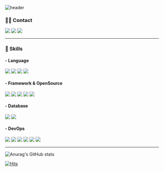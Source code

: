 ![header](https://capsule-render.vercel.app/api?type=waving&color=0:9795f0,100:fbc8d4&fontColor=FFFFFF&height=300&section=header&text=KIMJOOHYUN👩🏻‍💻%20&render&fontSize=80)

### ✍🏻 Contact
<p>
  <a href="https://www.instagram.com/kjh99723/" target="_blank"><img src="https://img.shields.io/badge/kjh99723-faaca8?style=flat-square&logo=instagram&logoColor=white"/></a>
  <a href="mailto:kjh99723@gmail.com" target="_blank"><img src="https://img.shields.io/badge/kjh99723@gmail.com-EA4335?style=flat-square&logo=Gmail&logoColor=white"/></a>
  <a href="mailto:infenitel@naver.com" target="_blank"><img src="https://img.shields.io/badge/infenitel@naver.com-8B89CC?style=flat-square&logo=Mail.Ru&logoColor=white"/></a>
</p>

---

### 📌 Skills
#### - Language
<p>
  <img src="https://img.shields.io/badge/Java-007396?style=flat-square&logo=Java&logoColor=white"/></a>
  <img src="https://img.shields.io/badge/Python-3776AB?style=flat-square&logo=Python&logoColor=white"/>
  <img src="https://img.shields.io/badge/JavaScript-F7DF1E?style=flat-square&logo=Javascript&logoColor=black"/>
  <img src="https://img.shields.io/badge/C-A8B9CC?style=flat-square&logo=C&logoColor=white"/>
</p>

#### - Framework & OpenSource
<p>
  <img src="https://img.shields.io/badge/Android-3DDC84?style=flat-square&logo=Android&logoColor=white"/>
  <img src="https://img.shields.io/badge/React-61DAFB?style=flat-square&logo=React&logoColor=black"/>
  <img src="https://img.shields.io/badge/Next.js-000000?style=flat-square&logo=Next.js&logoColor=white"/>
  <img src="https://img.shields.io/badge/Spring_Boot-6DB33F?style=flat-square&logo=Spring-boot&logoColor=white"/>
  <img src="https://img.shields.io/badge/Elastic Stack-005571?style=flat-square&logo=Elastic-Stack&logoColor=white"/>
 </p>
 
#### - Database
<p>
    <img src="https://img.shields.io/badge/MySQL-4479A1?style=flat-square&logo=MySQL&logoColor=white"/> 
  <img src="https://img.shields.io/badge/MongoDB-47A248?style=flat-square&logo=MongoDB&logoColor=white"/> 
  
</p>

#### - DevOps
<p>
  <img src="https://img.shields.io/badge/Git-F05032?style=flat-square&logo=Git&logoColor=white"/>
  <img src="https://img.shields.io/badge/GitHub-181717?style=flat-square&logo=GitHub&logoColor=white"/>
  <img src="https://img.shields.io/badge/Docker-2496ED?style=flat-square&logo=Docker&logoColor=white"/>
  <img src="https://img.shields.io/badge/Jenkins-D24939?style=flat-square&logo=Jenkins&logoColor=white"/>
  <img src="https://img.shields.io/badge/Kakao%20i%20Cloud-F9E000?style=flat-square&logo=Kakao&logoColor=black"/>
  <img src="https://img.shields.io/badge/Kubernetes-326CE5?style=flat-square&logo=Kubernetes&logoColor=white"/>

</p>

---

![Anurag's GitHub stats](https://github-readme-stats.vercel.app/api?username=KIM-JOOHYUN&show_icons=true&theme=shades-of-purple)

[![Hits](https://hits.seeyoufarm.com/api/count/incr/badge.svg?url=https%3A%2F%2Fgithub.com%2FKIM-JOOHYUN&count_bg=%239564AC&title_bg=%234C456F&icon=github.svg&icon_color=%23E7E7E7&title=hits&edge_flat=false)](https://hits.seeyoufarm.com)
